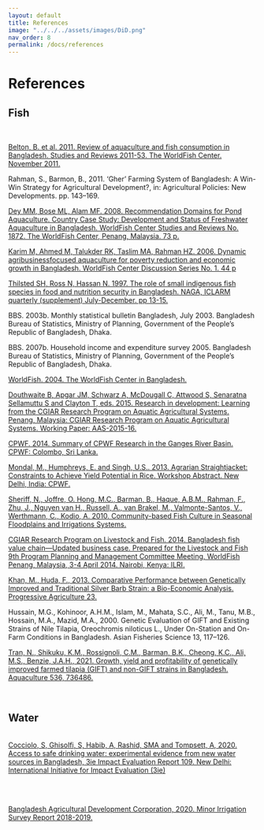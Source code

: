 ```yaml
---
layout: default
title: References
image: "../../../assets/images/DiD.png"
nav_order: 8
permalink: /docs/references
---
```


# References
 
## Fish

<br>

<a href="https://digitalarchive.worldfishcenter.org/bitstream/handle/20.500.12348/1162/WF_2970.pdf?sequence1=">Belton, B. et al. 2011. Review of aquaculture and fish
consumption in Bangladesh. Studies and Reviews
2011-53. The WorldFish Center. November 2011.</a>



Rahman, S., Barmon, B., 2011. ‘Gher’ Farming System of Bangladesh: A Win-Win Strategy for Agricultural Development?, in: Agricultural Policies: New Developments. pp. 143–169.


<a href="https://aquadocs.org/bitstream/handle/1834/19553/9789832346708.pdf?sequence=1&isAllowed=y">Dey MM, Bose ML, Alam MF. 2008. Recommendation Domains for Pond Aquaculture. Country Case Study: Development and Status of Freshwater Aquaculture in Bangladesh. WorldFish Center Studies and Reviews No. 1872. The WorldFish Center, Penang, Malaysia. 73 p. </a>


<a href="https://digitalarchive.worldfishcenter.org/bitstream/handle/20.500.12348/1867/WF_521.pdf?sequence=1&isAllowed=y">Karim M, Ahmed M, Talukder RK, Taslim MA, Rahman HZ. 2006. Dynamic agribusinessfocused aquaculture for poverty reduction and economic growth in Bangladesh. WorldFish Center Discussion Series No. 1. 44 p </a>

<a href="http://worldfish.catalog.cgiar.org/naga/na_2273.pdf">Thilsted SH, Ross N, Hassan N. 1997. The role of small indigenous fish species in food and nutrition security in Bangladesh. NAGA, ICLARM quarterly (supplement) July-December. pp 13-15. </a>


BBS. 2003b. Monthly statistical bulletin Bangladesh, July 2003. Bangladesh Bureau of Statistics, Ministry of Planning, Government of the People’s Republic of Bangladesh, Dhaka.

BBS. 2007b. Household income and expenditure survey 2005. Bangladesh Bureau of Statistics, Ministry of Planning, Government of the People’s Republic of Bangladesh, Dhaka.


<a href="http://pubs.iclarm.net/resource_centre/WF-405.pdf"> WorldFish. 2004. The WorldFish Center in Bangladesh. </a>


<a href="https://core.ac.uk/download/pdf/132684726.pdf">Douthwaite B, Apgar JM, Schwarz A, McDougall C, Attwood S, Senaratna Sellamuttu S and Clayton T, eds. 2015. Research in development: Learning from the CGIAR Research Program on Aquatic Agricultural Systems. Penang, Malaysia: CGIAR Research Program on Aquatic Agricultural Systems. Working Paper: AAS-2015-16.</a>


<a href="https://cgspace.cgiar.org/bitstream/handle/10568/49073/CPWF%20Ganges%20Basin%20Summary%20WEB.pdf?sequence=1&isAllowed=y">CPWF. 2014. Summary of CPWF Research in the Ganges River Basin. CPWF: Colombo, Sri Lanka.</a>



<a href="https://cgspace.cgiar.org/bitstream/handle/10568/35153/Abstract%20for%20EGB%20Workshop_Agrarian%20Straightjacket.pdf?sequence=1&isAllowed=y">Mondal, M., Humphreys, E. and Singh, U.S.. 2013. Agrarian Straightjacket: Constraints to Achieve Yield Potential in Rice. Workshop Abstract. New Delhi, India: CPWF.</a>

<a href="https://digitalarchive.worldfishcenter.org/bitstream/handle/20.500.12348/1285/CP35_Final%20Project%20Report_v7.pdf?sequence1="> Sheriff, N., Joffre, O. Hong, M.C., Barman, B., Haque, A.B.M., Rahman, F., Zhu, J., Nguyen van H., Russell, A., van Brakel, M., Valmonte-Santos, V., Werthmann, C., Kodio, A. 2010. Community-based Fish Culture in Seasonal Floodplains
and Irrigations Systems. </a>

<a href="https://cgspace.cgiar.org/bitstream/handle/10568/41578/PPMC9_IB_Bangladeshvc_business_case_april2014.pdf?sequence=1&isAllowed=y">CGIAR Research Program on Livestock and Fish. 2014. Bangladesh fish value chain—Updated business case. Prepared for the Livestock and Fish 9th Program Planning and Management Committee Meeting, WorldFish Penang, Malaysia, 3-4 April 2014. Nairobi, Kenya: ILRI.</a>

<a href="https://www.researchgate.net/publication/275941079_Comparative_Performance_between_Genetically_Improved_and_Traditional_Silver_Barb_Strain_a_Bio-Economic_Analysis">Khan, M., Huda, F., 2013. Comparative Performance between Genetically Improved and Traditional Silver Barb Strain: a Bio-Economic Analysis. Progressive Agriculture 23.</a>

Hussain, M.G., Kohinoor, A.H.M., Islam, M., Mahata, S.C., Ali, M., Tanu, M.B., Hossain, M.A., Mazid, M.A., 2000. Genetic Evaluation of GIFT and Existing Strains of Nile Tilapia, Oreochromis niloticus L., Under On-Station and On-Farm Conditions in Bangladesh. Asian Fisheries Science 13, 117–126.

<a href="https://digitalarchive.worldfishcenter.org/bitstream/handle/20.500.12348/4504/e0588464ee8675709957385a8f551cd6.pdf?sequence3=">Tran, N., Shikuku, K.M., Rossignoli, C.M., Barman, B.K., Cheong, K.C., Ali, M.S., Benzie, J.A.H., 2021. Growth, yield and profitability of genetically improved farmed tilapia (GIFT) and non-GIFT strains in Bangladesh. Aquaculture 536, 736486. </a>

<a href=""></a>
<a href=""></a>


<a href=""></a>
<a href=""></a>
<a href=""></a>
<a href=""></a>
<a href=""></a>
<a href=""></a>
<a href=""></a>



<br>


## Water

<br>
<a href="https://www.3ieimpact.org/evidence-hub/publications/impact-evaluations/access-safe-drinking-water-experimental-evidence-new">Cocciolo, S, Ghisolfi, S, Habib, A, Rashid, SMA and Tompsett, A, 2020. Access to safe drinking water: experimental evidence from new water sources in Bangladesh, 3ie Impact Evaluation Report 109. New Delhi: International Initiative for Impact Evaluation (3ie) </a>

<br> <br>

<a href="http://badc.portal.gov.bd/sites/default/files/files/badc.portal.gov.bd/page/c23bdffd_22fd_4f15_8fc4_b1fc7a91a36a/2020-09-01-14-15-bbb411c861df9a62fdafcccbd8025192.pdf">Bangladesh Agricultural Development Corporation, 2020. Minor Irrigation Survey Report 2018-2019. </a>

<br> 
